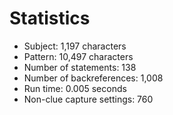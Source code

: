 # Statistics

<!-- %% svg-grid: none -->

* Subject: 1,197 characters
* Pattern: 10,497 characters
* Number of statements: 138
* Number of backreferences: 1,008
* Run time: 0.005 seconds
* Non-clue capture settings: 760
